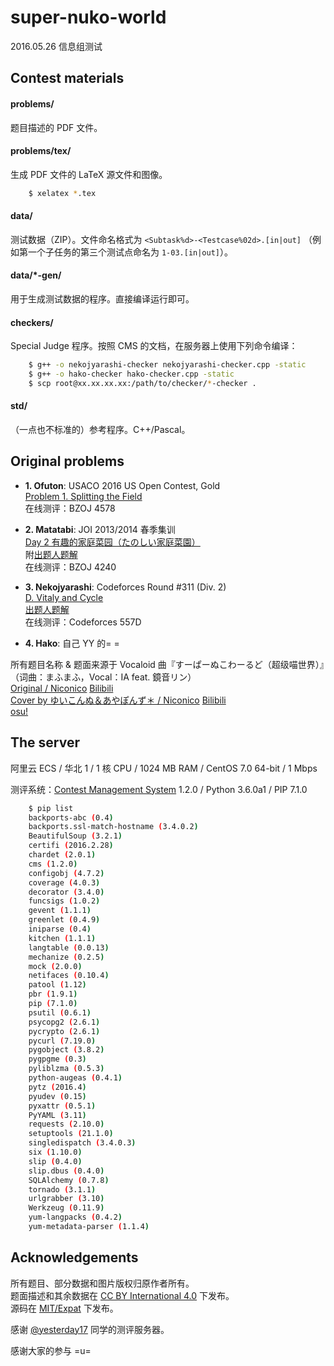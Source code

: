 # super-nuko-world
2016.05.26 信息组测试

## Contest materials

#### problems/
题目描述的 PDF 文件。

#### problems/tex/
生成 PDF 文件的 LaTeX 源文件和图像。
```bash
    $ xelatex *.tex
```

#### data/
测试数据（ZIP）。文件命名格式为 `<Subtask%d>-<Testcase%02d>.[in|out]`
（例如第一个子任务的第三个测试点命名为 `1-03.[in|out]`）。

#### data/*-gen/
用于生成测试数据的程序。直接编译运行即可。

#### checkers/
Special Judge 程序。按照 CMS 的文档，在服务器上使用下列命令编译：
```bash
    $ g++ -o nekojyarashi-checker nekojyarashi-checker.cpp -static
    $ g++ -o hako-checker hako-checker.cpp -static
    $ scp root@xx.xx.xx.xx:/path/to/checker/*-checker .
```

#### std/
（一点也不标准的）参考程序。C++/Pascal。

## Original problems
* __1. Ofuton__:
    USACO 2016 US Open Contest, Gold  
    [Problem 1. Splitting the Field](http://usaco.org/index.php?page=viewproblem2&cpid=645)  
    在线测评：BZOJ 4578

* __2. Matatabi__:
    JOI 2013/2014 春季集训  
    [Day 2 有趣的家庭菜园（たのしい家庭菜園）](https://www.ioi-jp.org/camp/2014/2014-sp-tasks/index.html)  
    附[出题人题解](https://www.ioi-jp.org/camp/2014/2014-sp-tasks/2014-sp-d1-growing-review.pdf)  
    在线测评：BZOJ 4240

* __3. Nekojyarashi__:
    Codeforces Round #311 (Div. 2)  
    [D. Vitaly and Cycle](http://codeforces.com/contest/557/problem/D)  
    [出题人题解](http://codeforces.com/blog/entry/18943)  
    在线测评：Codeforces 557D

* __4. Hako__:
    自己 YY 的= =

所有题目名称 & 题面来源于 Vocaloid 曲『すーぱーぬこわーるど（超级喵世界）』（词曲：まふまふ，Vocal：IA feat. 鏡音リン）  
[Original / Niconico](http://www.nicovideo.jp/watch/sm22491239) [Bilibili](http://www.bilibili.com/video/av879378/)  
[Cover by ゆいこんぬ＆あやぽんず＊ / Niconico](http://www.nicovideo.jp/watch/sm22944873) [Bilibili](http://www.bilibili.com/video/av978370/)  
[osu!](https://osu.ppy.sh/s/153776)  

## The server
阿里云 ECS / 华北 1 / 1 核 CPU / 1024 MB RAM / CentOS 7.0 64-bit / 1 Mbps

测评系统：[Contest Management System](http://cms-dev.github.io/) 1.2.0 / Python 3.6.0a1 / PIP 7.1.0

```bash
    $ pip list
    backports-abc (0.4)
    backports.ssl-match-hostname (3.4.0.2)
    BeautifulSoup (3.2.1)
    certifi (2016.2.28)
    chardet (2.0.1)
    cms (1.2.0)
    configobj (4.7.2)
    coverage (4.0.3)
    decorator (3.4.0)
    funcsigs (1.0.2)
    gevent (1.1.1)
    greenlet (0.4.9)
    iniparse (0.4)
    kitchen (1.1.1)
    langtable (0.0.13)
    mechanize (0.2.5)
    mock (2.0.0)
    netifaces (0.10.4)
    patool (1.12)
    pbr (1.9.1)
    pip (7.1.0)
    psutil (0.6.1)
    psycopg2 (2.6.1)
    pycrypto (2.6.1)
    pycurl (7.19.0)
    pygobject (3.8.2)
    pygpgme (0.3)
    pyliblzma (0.5.3)
    python-augeas (0.4.1)
    pytz (2016.4)
    pyudev (0.15)
    pyxattr (0.5.1)
    PyYAML (3.11)
    requests (2.10.0)
    setuptools (21.1.0)
    singledispatch (3.4.0.3)
    six (1.10.0)
    slip (0.4.0)
    slip.dbus (0.4.0)
    SQLAlchemy (0.7.8)
    tornado (3.1.1)
    urlgrabber (3.10)
    Werkzeug (0.11.9)
    yum-langpacks (0.4.2)
    yum-metadata-parser (1.1.4)
```

## Acknowledgements
所有题目、部分数据和图片版权归原作者所有。  
题面描述和其余数据在 [CC BY International 4.0](https://creativecommons.org/licenses/by/4.0/) 下发布。  
源码在 [MIT/Expat](./LICENSE) 下发布。

感谢 [@yesterday17](https://github.com/yesterday17) 同学的测评服务器。

感谢大家的参与 =u=

